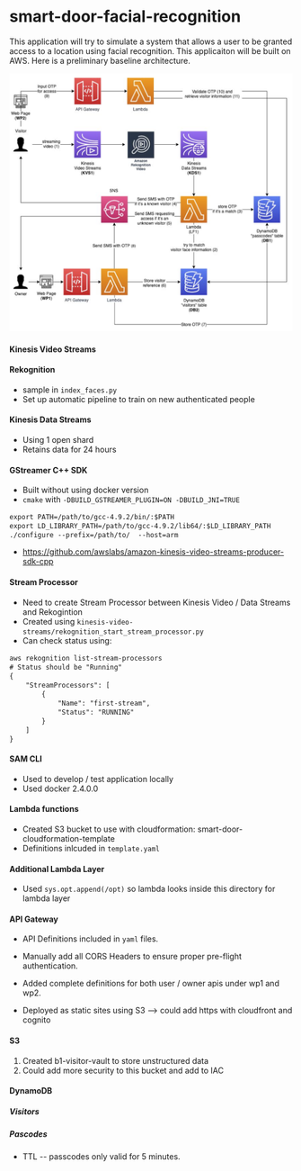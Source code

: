 # smart-door-facial-recognition



This application will try to simulate a system that allows a user to be granted access to a location using facial recognition. This applicaiton will be built on AWS. Here is a preliminary baseline architecture. 



![](images/door-architecture.png)



#### Kinesis Video Streams

#### Rekognition

* sample in `index_faces.py`
* Set up automatic pipeline to train on new authenticated people

#### Kinesis Data Streams

* Using 1 open shard
* Retains data for 24 hours 

#### GStreamer C++ SDK

* Built without using docker version
* `cmake` with `-DBUILD_GSTREAMER_PLUGIN=ON -DBUILD_JNI=TRUE`

```shell
export PATH=/path/to/gcc-4.9.2/bin/:$PATH
export LD_LIBRARY_PATH=/path/to/gcc-4.9.2/lib64/:$LD_LIBRARY_PATH
./configure --prefix=/path/to/  --host=arm
```



* https://github.com/awslabs/amazon-kinesis-video-streams-producer-sdk-cpp

#### Stream Processor

* Need to create Stream Processor between Kinesis Video / Data Streams and Rekogintion
* Created using `kinesis-video-streams/rekognition_start_stream_processor.py` 
* Can check status using: 

```shell
aws rekognition list-stream-processors
# Status should be "Running"
{
    "StreamProcessors": [
        {
            "Name": "first-stream",
            "Status": "RUNNING"
        }
    ]
}
```



#### SAM CLI

* Used to develop / test application locally
* Used docker 2.4.0.0

####  Lambda functions

* Created S3 bucket to use with cloudformation: smart-door-cloudformation-template
* Definitions inlcuded in `template.yaml` 

#### Additional Lambda Layer

* Used `sys.opt.append(/opt)` so lambda looks inside this directory for lambda layer





#### API Gateway
* API Definitions included in `yaml` files.
* Manually add all CORS Headers to ensure proper pre-flight authentication.

* Added complete definitions for both user / owner apis under wp1 and wp2.

* Deployed as static sites using S3 --> could add https with cloudfront and cognito


#### S3
1. Created b1-visitor-vault to store unstructured data
2. Could add more security to this bucket and add to IAC



#### DynamoDB

##### Visitors

##### Pascodes

* TTL -- passcodes only valid for 5 minutes.

### 

